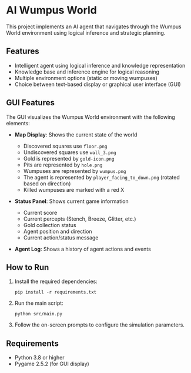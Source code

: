 # AI Wumpus World

This project implements an AI agent that navigates through the Wumpus World environment using logical inference and strategic planning.

## Features

- Intelligent agent using logical inference and knowledge representation
- Knowledge base and inference engine for logical reasoning
- Multiple environment options (static or moving wumpuses)
- Choice between text-based display or graphical user interface (GUI)

## GUI Features

The GUI visualizes the Wumpus World environment with the following elements:

- **Map Display**: Shows the current state of the world
  - Discovered squares use `floor.png`
  - Undiscovered squares use `wall_3.png`
  - Gold is represented by `gold-icon.png` 
  - Pits are represented by `hole.png`
  - Wumpuses are represented by `wumpus.png`
  - The agent is represented by `player_facing_to_down.png` (rotated based on direction)
  - Killed wumpuses are marked with a red X

- **Status Panel**: Shows current game information
  - Current score
  - Current percepts (Stench, Breeze, Glitter, etc.)
  - Gold collection status
  - Agent position and direction
  - Current action/status message

- **Agent Log**: Shows a history of agent actions and events

## How to Run

1. Install the required dependencies:
   ```
   pip install -r requirements.txt
   ```

2. Run the main script:
   ```
   python src/main.py
   ```

3. Follow the on-screen prompts to configure the simulation parameters.

## Requirements

- Python 3.8 or higher
- Pygame 2.5.2 (for GUI display)